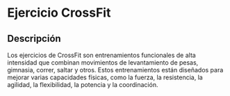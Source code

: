 # Ejercicio CrossFit

## Descripción
Los ejercicios de CrossFit son entrenamientos funcionales de alta intensidad que combinan movimientos de levantamiento de pesas, gimnasia, correr, saltar y otros. Estos entrenamientos están diseñados para mejorar varias capacidades físicas, como la fuerza, la resistencia, la agilidad, la flexibilidad, la potencia y la coordinación.
